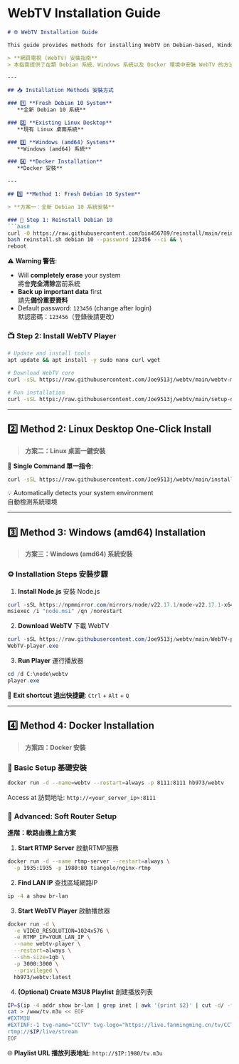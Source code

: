 # WebTV Installation Guide

```markdown
# 🌐 WebTV Installation Guide

This guide provides methods for installing WebTV on Debian-based, Windows, and Docker systems.

> **網頁電視 (WebTV) 安裝指南**  
> 本指南提供了在類 Debian 系統、Windows 系統以及 Docker 環境中安裝 WebTV 的方法。

---

## 📥 Installation Methods 安裝方式

### 1️⃣ **Fresh Debian 10 System**  
   **全新 Debian 10 系統**

### 2️⃣ **Existing Linux Desktop**  
   **現有 Linux 桌面系統**

### 3️⃣ **Windows (amd64) Systems**  
   **Windows (amd64) 系統**

### 4️⃣ **Docker Installation**  
   **Docker 安裝**

---

## 1️⃣ **Method 1: Fresh Debian 10 System**

> **方案一：全新 Debian 10 系統安裝**

### 🔄 Step 1: Reinstall Debian 10
```bash
curl -O https://raw.githubusercontent.com/bin456789/reinstall/main/reinstall.sh && \
bash reinstall.sh debian 10 --password 123456 --ci && \
reboot
```

⚠️ **Warning 警告**:
- Will **completely erase** your system  
  將會**完全清除**當前系統
- **Back up important data** first  
  請先**備份重要資料**
- Default password: `123456` (change after login)  
  默認密碼：`123456`（登錄後請更改）

### 📺 Step 2: Install WebTV Player
```bash
# Update and install tools
apt update && apt install -y sudo nano curl wget

# Download WebTV core
curl -sSL https://raw.githubusercontent.com/Joe9513j/webtv/main/webtv-min.zip -o webtv-min.zip

# Run installation
curl -sSL https://raw.githubusercontent.com/Joe9513j/webtv/main/setup-debian-webtv-only.sh | bash
```

---

## 2️⃣ **Method 2: Linux Desktop One-Click Install**

> **方案二：Linux 桌面一鍵安裝**

🚀 **Single Command 單一指令**:
```bash
curl -sSL https://raw.githubusercontent.com/Joe9513j/webtv/main/install-webtv-fnos | bash
```

💡 Automatically detects your system environment  
自動檢測系統環境

---

## 3️⃣ **Method 3: Windows (amd64) Installation**

> **方案三：Windows (amd64) 系統安裝**

### ⚙️ Installation Steps 安裝步驟

1. **Install Node.js** 安裝 Node.js
```powershell
curl -sSL https://npmmirror.com/mirrors/node/v22.17.1/node-v22.17.1-x64.msi -o node.msi
msiexec /i "node.msi" /qn /norestart
```

2. **Download WebTV** 下載 WebTV
```powershell
curl -sSL https://raw.githubusercontent.com/Joe9513j/webtv/main/WebTV-player.exe -o WebTV-player.exe
WebTV-player.exe
```

3. **Run Player** 運行播放器
```powershell
cd /d C:\node\webtv
player.exe
```

🔑 **Exit shortcut 退出快捷鍵**: `Ctrl` + `Alt` + `Q`

---

## 4️⃣ **Method 4: Docker Installation**

> **方案四：Docker 安裝**

### 🐳 **Basic Setup 基礎安裝**
```bash
docker run -d --name=webtv --restart=always -p 8111:8111 hb973/webtv
```
Access at 訪問地址: `http://<your_server_ip>:8111`

### 📡 **Advanced: Soft Router Setup**  
**進階：軟路由機上盒方案**

1. **Start RTMP Server** 啟動RTMP服務
```bash
docker run -d --name rtmp-server --restart=always \
  -p 1935:1935 -p 1980:80 tiangolo/nginx-rtmp
```

2. **Find LAN IP** 查找區域網路IP
```bash
ip -4 a show br-lan
```

3. **Start WebTV Player** 啟動播放器
```bash
docker run -d \
  -e VIDEO_RESOLUTION=1024x576 \
  -e RTMP_IP=YOUR_LAN_IP \
  --name webtv-player \
  --restart=always \
  --shm-size=1gb \
  -p 3000:3000 \
  --privileged \
  hb973/webtv:latest
```

4. **(Optional) Create M3U8 Playlist** 創建播放列表
```bash
IP=$(ip -4 addr show br-lan | grep inet | awk '{print $2}' | cut -d/ -f1)
cat > /www/tv.m3u << EOF
#EXTM3U
#EXTINF:-1 tvg-name="CCTV" tvg-logo="https://live.fanmingming.cn/tv/CCTV6.png" group-title="webTV",CCTV
rtmp://$IP/live/stream
EOF
```

🌐 **Playlist URL 播放列表地址**: `http://$IP:1980/tv.m3u`
```
